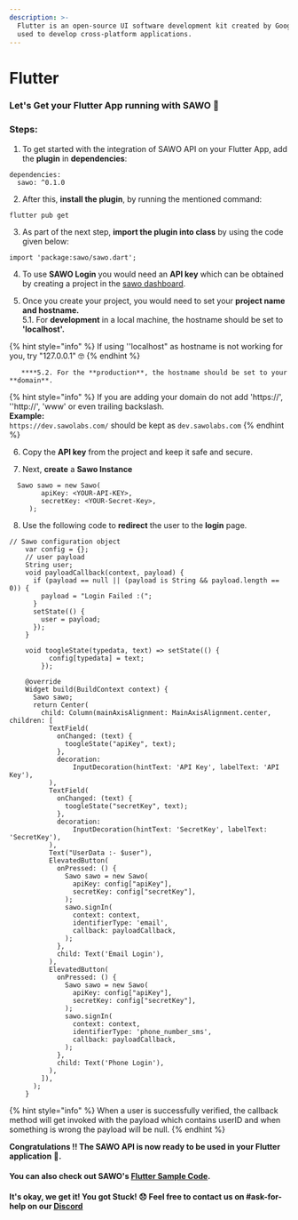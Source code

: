 ```yaml
---
description: >-
  Flutter is an open-source UI software development kit created by Google. It is
  used to develop cross-platform applications.
---
```


# Flutter

### Let's Get your Flutter App running with SAWO 🙌 

### Steps:

1. To get started with the integration of SAWO API on your Flutter App, add the **plugin** in **dependencies**:

```text
dependencies:
  sawo: ^0.1.0
```

2. After this, **install the plugin**, by running the mentioned command:

```text
flutter pub get
```

3. As part of the next step, **import the plugin into class** by using the code given below:

```text
import 'package:sawo/sawo.dart';
```

4. To use **SAWO Login** you would need an **API key** which can be obtained by creating a project in the [sawo dashboard](https://dev.sawolabs.com/). 

5.  Once you create your project, you would need to set your **project name and hostname.**  
    5.1. For **development** in a local machine, the hostname should be set to **'localhost'.**

{% hint style="info" %}
If using ''localhost" as hostname is not working for you, try "127.0.0.1" 🤓 
{% endhint %}

       ****5.2. For the **production**, the hostname should be set to your **domain**. 

{% hint style="info" %}
If you are adding your domain do not add 'https://', ''http://', 'www' or even trailing backslash.  
**Example:**  
`https://dev.sawolabs.com/` should be kept as `dev.sawolabs.com`
{% endhint %}

6. Copy the **API key** from the project and keep it safe and secure.

7. Next, **create** a **Sawo Instance**

```text
  Sawo sawo = new Sawo(
        apiKey: <YOUR-API-KEY>,
        secretKey: <YOUR-Secret-Key>,
     );
```

8. Use the following code to **redirect** the user to the **login** page.

```text
// Sawo configuration object
    var config = {};
    // user payload
    String user;
    void payloadCallback(context, payload) {
      if (payload == null || (payload is String && payload.length == 0)) {
        payload = "Login Failed :(";
      }
      setState(() {
        user = payload;
      });
    }

    void toogleState(typedata, text) => setState(() {
          config[typedata] = text;
        });

    @override
    Widget build(BuildContext context) {
      Sawo sawo;
      return Center(
        child: Column(mainAxisAlignment: MainAxisAlignment.center, children: [
          TextField(
            onChanged: (text) {
              toogleState("apiKey", text);
            },
            decoration:
                InputDecoration(hintText: 'API Key', labelText: 'API Key'),
          ),
          TextField(
            onChanged: (text) {
              toogleState("secretKey", text);
            },
            decoration:
                InputDecoration(hintText: 'SecretKey', labelText: 'SecretKey'),
          ),
          Text("UserData :- $user"),
          ElevatedButton(
            onPressed: () {
              Sawo sawo = new Sawo(
                apiKey: config["apiKey"],
                secretKey: config["secretKey"],
              );
              sawo.signIn(
                context: context,
                identifierType: 'email',
                callback: payloadCallback,
              );
            },
            child: Text('Email Login'),
          ),
          ElevatedButton(
            onPressed: () {
              Sawo sawo = new Sawo(
                apiKey: config["apiKey"],
                secretKey: config["secretKey"],
              );
              sawo.signIn(
                context: context,
                identifierType: 'phone_number_sms',
                callback: payloadCallback,
              );
            },
            child: Text('Phone Login'),
          ),
        ]),
      );
    }

```

{% hint style="info" %}
When a user is successfully verified, the callback method will get invoked with the payload which contains userID and when something is wrong the payload will be null.
{% endhint %}

**Congratulations !! The SAWO API is now ready to be used in your Flutter application** 🤘**.**  

#### You can also check out SAWO's [Flutter Sample Code](https://github.com/sawolabs/flutter-sdk).

#### It's okay, we get it! You got Stuck! 😞 Feel free to contact us on \#ask-for-help on our [Discord](https://discord.com/invite/TpnCfMUE5P)

